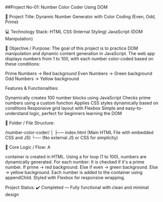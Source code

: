 ##Project No-01: Number Color Coder Using DOM


📝 Project Title:
Dynamic Number Generator with Color Coding (Even, Odd, Prime)

💻 Technology Stack:
HTML
CSS (Internal Styling)
JavaScript (DOM Manipulation)

🎯 Objective / Purpose:
The goal of this project is to practice DOM manipulation and dynamic content generation in JavaScript.
The web app displays numbers from 1 to 100, with each number color-coded based on these conditions:

Prime Numbers → Red background
Even Numbers → Green background
Odd Numbers → Yellow background

Features & Functionalities:

Dynamically creates 100 number blocks using JavaScript
Checks prime numbers using a custom function
Applies CSS styles dynamically based on conditions
Responsive grid layout with Flexbox
Simple and easy-to-understand logic, perfect for beginners learning the DOM

📂 Folder / File Structure:

/number-color-coder/
│
├── index.html   (Main HTML File with embedded CSS and JS)
└── (No external JS or CSS for simplicity)

🧠 Core Logic / Flow:
A <div> container is created in HTML.
Using a for loop (1 to 100), numbers are dynamically generated.
For each number:
It is checked if it's a prime number.
If prime → red background.
Else if even → green background.
Else → yellow background.
Each number is added to the container using appendChild.
Styled with Flexbox for responsive wrapping.

Project Status:
✔️ Completed — Fully functional with clean and minimal design



